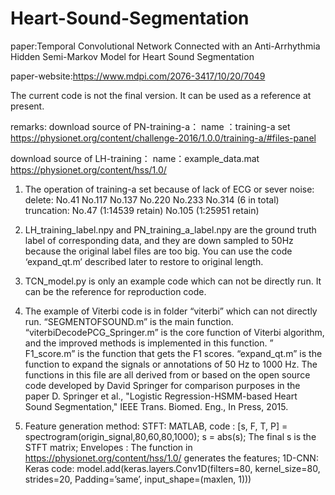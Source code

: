 # Heart-Sound-Segmentation
paper:Temporal Convolutional Network Connected with an Anti-Arrhythmia Hidden Semi-Markov Model for Heart Sound Segmentation

paper-website:https://www.mdpi.com/2076-3417/10/20/7049

The current code is not the final version. It can be used as a reference at present.

remarks:
download source of PN-training-a：
name ：training-a set
https://physionet.org/content/challenge-2016/1.0.0/training-a/#files-panel

download source of LH-training：
name：example_data.mat
https://physionet.org/content/hss/1.0/

1. The operation of training-a set because of lack of ECG or sever noise:
delete: No.41 No.117 No.137 No.220 No.233 No.314 (6 in total)
truncation: No.47 (1:14539 retain) No.105 (1:25951 retain)

2. LH_training_label.npy and PN_training_a_label.npy are the ground truth label of corresponding data, and they are down sampled to 50Hz because the original label files are too big. You can use the code ‘expand_qt.m’ described later to restore to original length.

3. TCN_model.py is only an example code which can not be directly run. It can be the reference for reproduction code.

4. The example of Viterbi code is in folder “viterbi” which can not directly run. “SEGMENTOFSOUND.m” is the main function.   “viterbiDecodePCG_Springer.m” is the core function of Viterbi algorithm, and the improved methods is implemented in this function. ” F1_score.m” is the function that gets the F1 scores. “expand_qt.m” is the function to expand the signals or annotations of 50 Hz to 1000 Hz. The functions in this file are all derived from or based on the open source code developed by David Springer for comparison purposes in the paper D. Springer et al., "Logistic Regression-HSMM-based Heart Sound Segmentation," IEEE Trans. Biomed. Eng., In Press, 2015.

5. Feature generation method: 
STFT: MATLAB, code :
[s, F, T, P] = spectrogram(origin_signal,80,60,80,1000);
s = abs(s);
The final s is the STFT matrix;
Envelopes : The function in https://physionet.org/content/hss/1.0/ generates the features;
1D-CNN: Keras code:
model.add(keras.layers.Conv1D(filters=80, kernel_size=80, strides=20,
Padding=’same’, input_shape=(maxlen, 1)))
